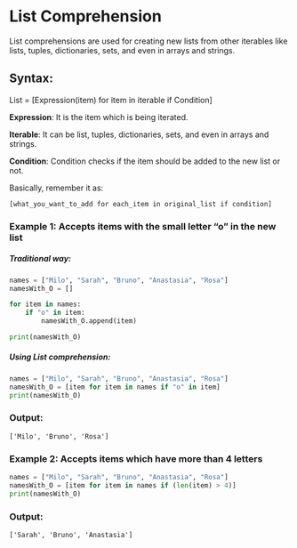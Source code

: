 # List Comprehension
List comprehensions are used for creating new lists from other iterables like lists, tuples, dictionaries, sets, and even in arrays and strings.

 

## Syntax:

List = [Expression(item) for item in iterable if Condition]

**Expression**: It is the item which is being iterated.

**Iterable**: It can be list, tuples, dictionaries, sets, and even in arrays and strings.

**Condition**: Condition checks if the item should be added to the new list or not. 

Basically, remember it as:
```
[what_you_want_to_add for each_item in original_list if condition]
```

### Example 1: Accepts items with the small letter “o” in the new list 

##### Traditional way:
```python
names = ["Milo", "Sarah", "Bruno", "Anastasia", "Rosa"]
namesWith_O = []

for item in names:
    if "o" in item:
        namesWith_O.append(item)

print(namesWith_O)
```

##### Using List comprehension:
```python
names = ["Milo", "Sarah", "Bruno", "Anastasia", "Rosa"]
namesWith_O = [item for item in names if "o" in item]
print(namesWith_O)
```
### Output:
```
['Milo', 'Bruno', 'Rosa']
 ```

### Example 2: Accepts items which have more than 4 letters
```python
names = ["Milo", "Sarah", "Bruno", "Anastasia", "Rosa"]
namesWith_O = [item for item in names if (len(item) > 4)]
print(namesWith_O)
```
### Output:
```
['Sarah', 'Bruno', 'Anastasia']
```
